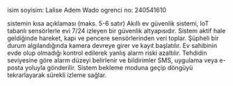 isim soyisim: Lalise Adem Wado
ogrenci no: 240541610

sistemin kısa açıklaması (maks. 5-6 satır)
Akıllı ev güvenlik sistemi, IoT tabanlı sensörlerle evi 7/24 izleyen bir güvenlik altyapısıdır.
Sistem aktif hale geldiğinde hareket, kapı ve pencere sensörlerinden veri toplar.
Şüpheli bir durum algılandığında kamera devreye girer ve kayıt başlatılır.
Ev sahibinin evde olup olmadığı kontrol edilerek yanlış alarm riski azaltılır.
Tehdidin seviyesine göre alarm düzeyi belirlenir ve bildirimler SMS, uygulama veya e-posta yoluyla gönderilir.
Sistem bekleme moduna geçip döngüyü tekrarlayarak sürekli izleme sağlar.
